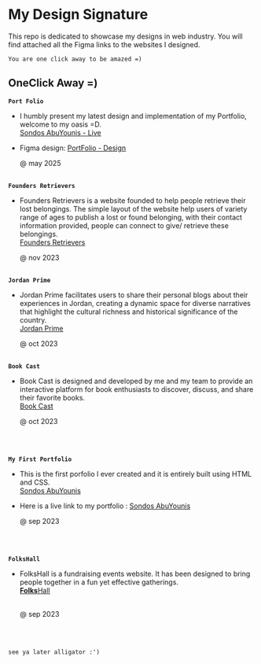 # My Design Signature

This repo is dedicated to showcase my designs in web industry. You will find attached all the Figma links to the websites I designed.

`You are one click away to be amazed =) `

##  OneClick Away =) 

**`Port Folio`**
  
* I humbly present my latest design and implementation of my Portfolio, welcome to my oasis  =D.
  <br /> 
 [Sondos AbuYounis - Live](https://sondosabuyounis.github.io/SondosPortFolio/)
* Figma design: [PortFolio - Design](https://www.figma.com/design/AJq5NXp3ul8jGyRJq9w6Cq/portFolio%6025?node-id=0-1&t=bOTGJfmlyJOaUZXB-1)

  @ may 2025
  <br />
  <br />
  
**`Founders Retrievers`**
  
* Founders Retrievers is a website founded to help people retrieve their lost belongings. The simple layout of the website help users of variety range of ages to publish a lost or found belonging, with their contact information provided, people can connect to give/ retrieve these belongings.
  <br /> 
 [Founders Retrievers](https://www.figma.com/file/dmEdccUWNsdUszUY0XAdZd/Founders-Retrievers?type=design&node-id=0%3A1&mode=design&t=PUfoJAru3XaHzSjh-1)

  @ nov 2023
  <br />
  <br />

  
**`Jordan Prime`**
* Jordan Prime facilitates users to share their personal blogs about their experiences in Jordan, creating a dynamic space for diverse narratives that highlight the cultural richness and historical significance of the country.
<br />[Jordan Prime](https://www.figma.com/file/EgahtNXDZQzH3zSu4elM8W/Jordan-Prime?type=design&node-id=0%3A1&mode=design&t=qhLVCe4eSHk1dW32-1)

  @ oct 2023
  <br />
  <br />
  
**`Book Cast`**
*  Book Cast is designed and developed by me and my team to provide an interactive platform for book enthusiasts to discover, discuss, and share their favorite books.
<br />[Book Cast](https://www.figma.com/file/wtU6ZpBuHgqdXqydVIts8c/Book-Reading-Project?type=design&node-id=30%3A7&mode=design&t=xBaZZN6Vrtauy8kz-1)

    @ oct 2023
  <br />
  <br />
  

**`My First Portfolio`**
* This is the first porfolio I ever created and it is entirely built using HTML and CSS.
   <br />
   [Sondos AbuYounis](https://www.figma.com/file/0xaWMhNipx8pQS1dBK2lhw/portFolio?type=design&node-id=1%3A102&mode=design&t=iR7tbkrjHvbCZ6fj-1)
  <br />
* Here is a live link to my portfolio : [Sondos AbuYounis](https://sondosabuyounis.github.io/myFirstPortFolio/)

  @ sep 2023
<br />
<br />

**`FolksHall`**
* FolksHall is a fundraising events website. It has been designed to bring people together in a fun yet effective gatherings.
   <br />
   [**Folks**Hall](https://www.figma.com/file/8AKYCpG0KReHLUXcLV6Npu/EventTips-Inc.-Presentation?type=design&node-id=0%3A1&mode=design&t=vdlri67FsjsFLs1w-1)
  <br />
  <br />

  @ sep 2023
<br />
<br />

 ` see ya later alligator :') `
